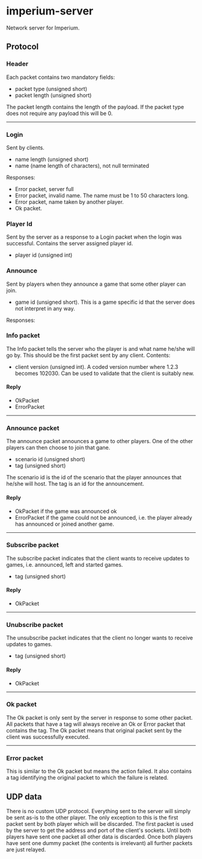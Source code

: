 # imperium-server
Network server for Imperium.

## Protocol

### Header
Each packet contains two mandatory fields:
* packet type (unsigned short)
* packet length (unsigned short)

The packet length contains the length of the payload. If the packet type does not require any payload this will be 0.

---

### Login
Sent by clients.

* name length (unsigned short)
* name (name length of characters), not null terminated

Responses:

* Error packet, server full
* Error packet, invalid name. The name must be 1 to 50 characters long.
* Error packet, name taken by another player.
* Ok packet.


### Player Id
Sent by the server as a response to a Login packet when the login was successful. Contains the server assigned player id.

* player id (unsigned int)


### Announce
Sent by players when they announce a game that some other player can join.

* game id (unsigned short). This is a game specific id that the server does not interpret in any way.

Responses:




### Info packet
The Info packet tells the server who the player is and what name he/she will go by. This should be the first packet sent by any client. Contents:

* client version (unsigned int). A coded version number where 1.2.3 becomes 102030. Can be used to validate that the client is suitably new.

#### Reply
* OkPacket
* ErrorPacket

---

### Announce packet
The announce packet announces a game to other players. One of the other players can then choose to join that gane.

* scenario id (unsigned short)
* tag (unsigned short)

The scenario id is the id of the scenario that the player announces that he/she will host. The tag is an id for the announcement. 

#### Reply
* OkPacket if the game was announced ok
* ErrorPacket if the game could not be announced, i.e. the player already has announced or joined another game.

---

### Subscribe packet
The subscribe packet indicates that the client wants to receive updates to games, i.e. announced, left and started games.

* tag (unsigned short)

#### Reply
* OkPacket

---

### Unubscribe packet
The unsubscribe packet indicates that the client no longer wants to receive updates to games.

* tag (unsigned short)

#### Reply
* OkPacket

---

### Ok packet
The Ok packet is only sent by the server in response to some other packet. All packets that have a tag will always receive an Ok or Error packet that contains the tag. The Ok packet means that original packet sent by the client was successfully executed. 

---

### Error packet
This is similar to the Ok packet but means the action failed. It also contains a tag identifying the original packet to which the failure is related.


## UDP data
There is no custom UDP protocol. Everything sent to the server will simply be sent as-is to the other player. The only exception to this is the first packet sent by both player which will be discarded. The first packet is used by the server to get the address and port of the client's sockets. Until both players have sent one packet all other data is discarded. Once both players have sent one dummy packet (the contents is irrelevant) all further packets are just relayed.
